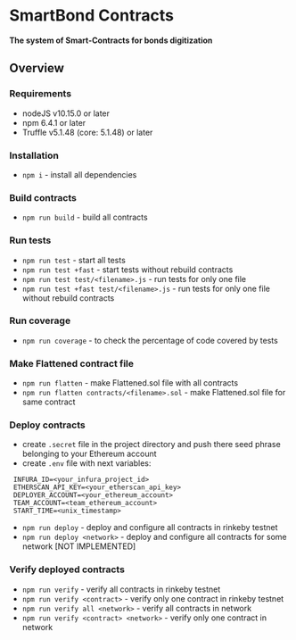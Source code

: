 SmartBond Contracts
=================
**The system of Smart-Contracts for bonds digitization** 

## Overview

### Requirements

- nodeJS v10.15.0 or later
- npm 6.4.1 or later
- Truffle v5.1.48 (core: 5.1.48) or later

### Installation
- `npm i` - install all dependencies

### Build contracts
- `npm run build` - build all contracts

### Run tests
- `npm run test` - start all tests
- `npm run test +fast` - start tests without rebuild contracts
- `npm run test test/<filename>.js` - run tests for only one file
- `npm run test +fast test/<filename>.js` - run tests for only one file without rebuild contracts

### Run coverage
- `npm run coverage` - to check the percentage of code covered by tests

### Make Flattened contract file
- `npm run flatten` - make Flattened.sol file with all contracts
- `npm run flatten contracts/<filename>.sol` - make Flattened.sol file for same contract

### Deploy contracts

- create `.secret` file in the project directory and push there seed phrase belonging to your Ethereum account
- create `.env` file with next variables:
 ```
  INFURA_ID=<your_infura_project_id>
  ETHERSCAN_API_KEY=<your_etherscan_api_key>
  DEPLOYER_ACCOUNT=<your_ethereum_account>
  TEAM_ACCOUNT=<team_ethereum_account>
  START_TIME=<unix_timestamp>
 ```
  
- `npm run deploy` - deploy and configure all contracts in rinkeby testnet
- `npm run deploy <network>` - deploy and configure all contracts for some network [NOT IMPLEMENTED]

### Verify deployed contracts

- `npm run verify` - verify all contracts in rinkeby testnet
- `npm run verify <contract>` - verify only one contract in rinkeby testnet
- `npm run verify all <network>` - verify all contracts in network
- `npm run verify <contract> <network>` - verify only one contract in network

